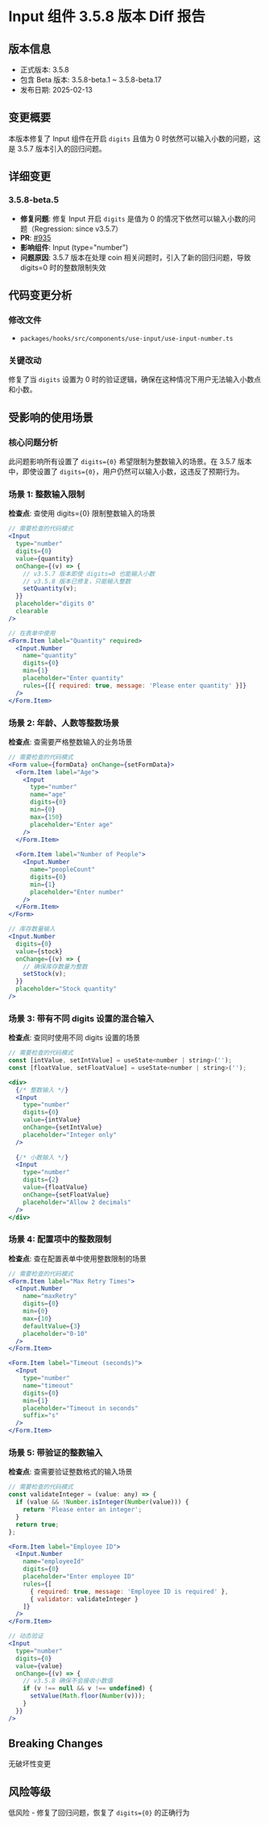 # Input 组件 3.5.8 版本 Diff 报告

## 版本信息
- 正式版本: 3.5.8
- 包含 Beta 版本: 3.5.8-beta.1 ~ 3.5.8-beta.17
- 发布日期: 2025-02-13

## 变更概要

本版本修复了 Input 组件在开启 `digits` 且值为 0 时依然可以输入小数的问题，这是 3.5.7 版本引入的回归问题。

## 详细变更

### 3.5.8-beta.5
- **修复问题**: 修复 Input 开启 `digits` 是值为 0 的情况下依然可以输入小数的问题（Regression: since v3.5.7）
- **PR**: [#935](https://github.com/sheinsight/shineout-next/pull/935)
- **影响组件**: Input (type="number")
- **问题原因**: 3.5.7 版本在处理 coin 相关问题时，引入了新的回归问题，导致 digits=0 时的整数限制失效

## 代码变更分析

### 修改文件
- `packages/hooks/src/components/use-input/use-input-number.ts`

### 关键改动
修复了当 `digits` 设置为 0 时的验证逻辑，确保在这种情况下用户无法输入小数点和小数。

## 受影响的使用场景

### 核心问题分析
此问题影响所有设置了 `digits={0}` 希望限制为整数输入的场景。在 3.5.7 版本中，即使设置了 `digits={0}`，用户仍然可以输入小数，这违反了预期行为。

### 场景 1: 整数输入限制
**检查点**: 查使用 digits={0} 限制整数输入的场景
```jsx
// 需要检查的代码模式
<Input 
  type="number"
  digits={0}
  value={quantity}
  onChange={(v) => {
    // v3.5.7 版本即使 digits=0 也能输入小数
    // v3.5.8 版本已修复，只能输入整数
    setQuantity(v);
  }}
  placeholder="digits 0"
  clearable
/>

// 在表单中使用
<Form.Item label="Quantity" required>
  <Input.Number 
    name="quantity"
    digits={0}
    min={1}
    placeholder="Enter quantity"
    rules={[{ required: true, message: 'Please enter quantity' }]}
  />
</Form.Item>
```

### 场景 2: 年龄、人数等整数场景
**检查点**: 查需要严格整数输入的业务场景
```jsx
// 需要检查的代码模式
<Form value={formData} onChange={setFormData}>
  <Form.Item label="Age">
    <Input 
      type="number"
      name="age"
      digits={0}
      min={0}
      max={150}
      placeholder="Enter age"
    />
  </Form.Item>
  
  <Form.Item label="Number of People">
    <Input.Number 
      name="peopleCount"
      digits={0}
      min={1}
      placeholder="Enter number"
    />
  </Form.Item>
</Form>

// 库存数量输入
<Input.Number 
  digits={0}
  value={stock}
  onChange={(v) => {
    // 确保库存数量为整数
    setStock(v);
  }}
  placeholder="Stock quantity"
/>
```

### 场景 3: 带有不同 digits 设置的混合输入
**检查点**: 查同时使用不同 digits 设置的场景
```jsx
// 需要检查的代码模式
const [intValue, setIntValue] = useState<number | string>('');
const [floatValue, setFloatValue] = useState<number | string>('');

<div>
  {/* 整数输入 */}
  <Input 
    type="number"
    digits={0}
    value={intValue}
    onChange={setIntValue}
    placeholder="Integer only"
  />
  
  {/* 小数输入 */}
  <Input 
    type="number"
    digits={2}
    value={floatValue}
    onChange={setFloatValue}
    placeholder="Allow 2 decimals"
  />
</div>
```

### 场景 4: 配置项中的整数限制
**检查点**: 查在配置表单中使用整数限制的场景
```jsx
// 需要检查的代码模式
<Form.Item label="Max Retry Times">
  <Input.Number 
    name="maxRetry"
    digits={0}
    min={0}
    max={10}
    defaultValue={3}
    placeholder="0-10"
  />
</Form.Item>

<Form.Item label="Timeout (seconds)">
  <Input 
    type="number"
    name="timeout"
    digits={0}
    min={1}
    placeholder="Timeout in seconds"
    suffix="s"
  />
</Form.Item>
```

### 场景 5: 带验证的整数输入
**检查点**: 查需要验证整数格式的输入场景
```jsx
// 需要检查的代码模式
const validateInteger = (value: any) => {
  if (value && !Number.isInteger(Number(value))) {
    return 'Please enter an integer';
  }
  return true;
};

<Form.Item label="Employee ID">
  <Input.Number 
    name="employeeId"
    digits={0}
    placeholder="Enter employee ID"
    rules={[
      { required: true, message: 'Employee ID is required' },
      { validator: validateInteger }
    ]}
  />
</Form.Item>

// 动态验证
<Input 
  type="number"
  digits={0}
  value={value}
  onChange={(v) => {
    // v3.5.8 确保不会接收小数值
    if (v !== null && v !== undefined) {
      setValue(Math.floor(Number(v)));
    }
  }}
/>
```

## Breaking Changes

无破坏性变更

## 风险等级

低风险 - 修复了回归问题，恢复了 `digits={0}` 的正确行为
